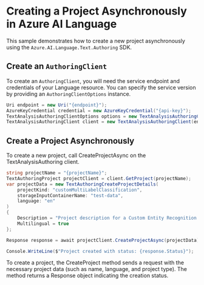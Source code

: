 # Creating a Project Asynchronously in Azure AI Language

This sample demonstrates how to create a new project asynchronously using the `Azure.AI.Language.Text.Authoring` SDK.

## Create an `AuthoringClient`

To create an `AuthoringClient`, you will need the service endpoint and credentials of your Language resource. You can specify the service version by providing an `AuthoringClientOptions` instance.

```C# Snippet:CreateTextAuthoringClientForSpecificApiVersion
Uri endpoint = new Uri("{endpoint}");
AzureKeyCredential credential = new AzureKeyCredential("{api-key}");
TextAnalysisAuthoringClientOptions options = new TextAnalysisAuthoringClientOptions(TextAnalysisAuthoringClientOptions.ServiceVersion.V2025_05_15_Preview);
TextAnalysisAuthoringClient client = new TextAnalysisAuthoringClient(endpoint, credential, options);
```

## Create a Project Asynchronously

To create a new project, call CreateProjectAsync on the TextAnalysisAuthoring client.

```C# Snippet:Sample1_TextAuthoring_CreateProjectAsync
string projectName = "{projectName}";
TextAuthoringProject projectClient = client.GetProject(projectName);
var projectData = new TextAuthoringCreateProjectDetails(
    projectKind: "customMultiLabelClassification",
    storageInputContainerName: "test-data",
    language: "en"
)
{
    Description = "Project description for a Custom Entity Recognition project",
    Multilingual = true
};

Response response = await projectClient.CreateProjectAsync(projectData);

Console.WriteLine($"Project created with status: {response.Status}");
```

To create a project, the CreateProject method sends a request with the necessary project data (such as name, language, and project type). The method returns a Response object indicating the creation status.
